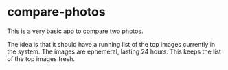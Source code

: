 # compare-photos

This is a very basic app to compare two photos. 

The idea is that it should have a running list of the top images currently in the system.
The images are ephemeral, lasting 24 hours. This keeps the list of the top images fresh. 


